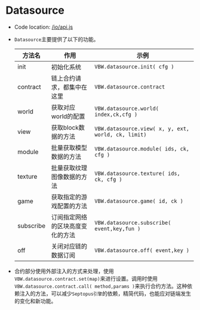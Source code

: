 # Datasource

* Code location: [/io/api.js](https://github.com/septopus-rex/world/blob/main/engine/src/septopus/io/api.js)

* `Datasource`主要提供了以下的功能。

    | 方法名 | 作用 | 示例 |
    | --- | --- | --- |
    | init | 初始化系统 |  `VBW.datasource.init( cfg )` |
    | contract | 链上合约请求，都集中在这里 | `VBW.datasource.contract` |
    | world | 获取对应world的配置 |  `VBW.datasource.world( index,ck,cfg )` |
    | view | 获取block数据的方法 | `VBW.datasource.view( x, y, ext, world, ck, limit)` |
    | module | 批量获取模型数据的方法 | `VBW.datasource.module( ids, ck, cfg )` |
    | texture | 批量获取纹理图像数据的方法 | `VBW.datasource.texture( ids, ck, cfg )` |
    | game | 获取指定的游戏配置的方法 | `VBW.datasource.game( id, ck )` |
    | subscribe | 订阅指定网络的区块高度变化的方法 | `VBW.datasource.subscribe( event,key,fun )` |
    | off | 关闭对应链的数据订阅 | `VBW.datasource.off( event,key )` |

* 合约部分使用外部注入的方式来处理，使用`VBW.datasource.contract.set(map)`来进行设置。调用时使用`VBW.datasource.contract.call( method,params )`来执行合约方法。这种依赖注入的方法，可以减少`Septopus引擎`的依赖，精简代码，也能应对链端发生的变化和新功能。